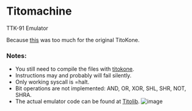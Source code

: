 # Titomachine
TTK-91 Emulator

Because [this](https://gist.github.com/sevonj/9e10a2ff824b5348ae5d32048b7fb38d) was too much for the original TitoKone.

### Notes:
- You still need to compile the files with [titokone](https://www.cs.helsinki.fi/group/titokone/).
- Instructions may and probably will fail silently.
- Only working syscall is =halt.
- Bit operations are not implemented: AND, OR, XOR, SHL, SHR, NOT, SHRA.
- The actual emulator code can be found at [Titolib](https://github.com/sevonj/titolib).
![image](https://user-images.githubusercontent.com/100710152/208188638-4024ce86-79b6-468e-9210-18852bad342c.png)
